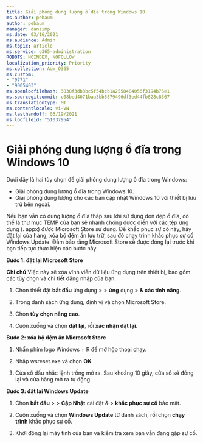 ```yaml
---
title: Giải phóng dung lượng ổ đĩa trong Windows 10
ms.author: pebaum
author: pebaum
manager: dansimp
ms.date: 03/16/2021
ms.audience: Admin
ms.topic: article
ms.service: o365-administration
ROBOTS: NOINDEX, NOFOLLOW
localization_priority: Priority
ms.collection: Adm_O365
ms.custom:
- "9771"
- "9005403"
ms.openlocfilehash: 3838f3db3bc5f54bcb1a2558484056f3194b76e1
ms.sourcegitcommit: c08bed4071baa3bb5879496df3ed44fb828c8367
ms.translationtype: MT
ms.contentlocale: vi-VN
ms.lasthandoff: 03/19/2021
ms.locfileid: "51037954"
---
```

# <a name="free-up-drive-space-in-windows-10"></a>Giải phóng dung lượng ổ đĩa trong Windows 10

Dưới đây là hai tùy chọn để giải phóng dung lượng ổ đĩa trong Windows:

- Giải phóng dung lượng ổ đĩa trong Windows 10.
- Giải phóng dung lượng cho các bản cập nhật Windows 10 với thiết bị lưu trữ bên ngoài.

Nếu bạn vẫn có dung lượng ổ đĩa thấp sau khi sử dụng dọn dẹp ổ đĩa, có thể là thư mục TEMP của bạn sẽ nhanh chóng được điền với các tệp ứng dụng (. appx) được Microsoft Store sử dụng. Để khắc phục sự cố này, hãy đặt lại cửa hàng, xóa bộ đệm ẩn lưu trữ, sau đó chạy trình khắc phục sự cố Windows Update. Đảm bảo rằng Microsoft Store sẽ được đóng lại trước khi bạn tiếp tục thực hiện các bước này.

**Bước 1: đặt lại Microsoft Store**

**Ghi chú** Việc này sẽ xóa vĩnh viễn dữ liệu ứng dụng trên thiết bị, bao gồm các tùy chọn và chi tiết đăng nhập của bạn.

1. Chọn thiết đặt **bắt đầu** ứng dụng  >    >  **ứng** dụng  >  **& các tính năng**.

1. Trong danh sách ứng dụng, định vị và chọn Microsoft Store.

1. Chọn **tùy chọn nâng cao**.

1. Cuộn xuống và chọn **đặt lại**, rồi **xác nhận đặt lại**.

**Bước 2: xóa bộ đệm ẩn Microsoft Store**

1. Nhấn phím logo Windows + R để mở hộp thoại chạy.

1. Nhập wsreset.exe và chọn **OK**.

1. Cửa sổ dấu nhắc lệnh trống mở ra. Sau khoảng 10 giây, cửa sổ sẽ đóng lại và cửa hàng mở ra tự động.

**Bước 3: đặt lại Windows Update**

1. Chọn **bắt đầu**  >    >  **Cập Nhật** cài đặt &  >  **khắc phục sự cố** bảo mật.

1. Cuộn xuống và chọn **Windows Update** từ danh sách, rồi chọn **chạy trình** khắc phục sự cố.

1. Khởi động lại máy tính của bạn và kiểm tra xem bạn vẫn đang gặp sự cố.

